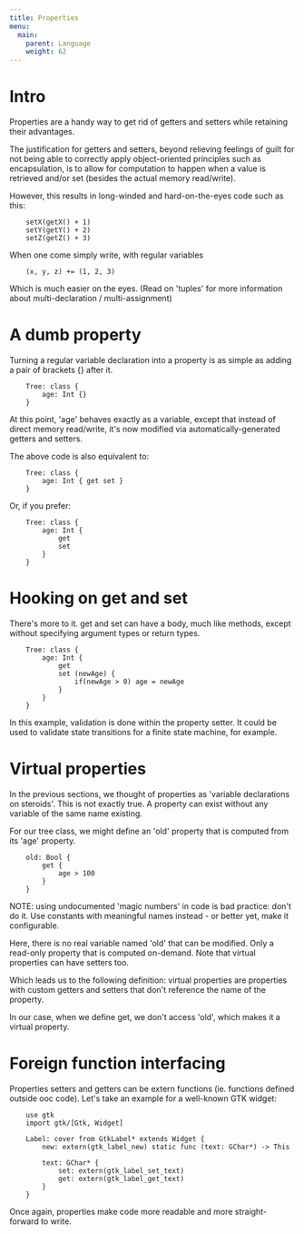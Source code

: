 ```yaml
---
title: Properties
menu:
  main:
    parent: Language
    weight: 62
---
```


# Intro

Properties are a handy way to get rid of getters and setters while retaining
their advantages.

The justification for getters and setters, beyond relieving feelings of guilt
for not being able to correctly apply object-oriented principles such as
encapsulation, is to allow for computation to happen when a value is retrieved
and/or set (besides the actual memory read/write).

However, this results in long-winded and hard-on-the-eyes code such as this:

~~~
    setX(getX() + 1)
    setY(getY() + 2)
    setZ(getZ() + 3)
~~~

When one come simply write, with regular variables

~~~
    (x, y, z) += (1, 2, 3)
~~~

Which is much easier on the eyes.
(Read on 'tuples' for more information about multi-declaration / multi-assignment)

# A dumb property

Turning a regular variable declaration into a property is as simple
as adding a pair of brackets {} after it.

~~~
    Tree: class {
        age: Int {}
    }
~~~

At this point, 'age' behaves exactly as a variable, except that instead
of direct memory read/write, it's now modified via automatically-generated
getters and setters.

The above code is also equivalent to:

~~~
    Tree: class {
        age: Int { get set }
    }
~~~

Or, if you prefer:

~~~
    Tree: class {
        age: Int {
            get
            set
        }
    }
~~~

# Hooking on get and set

There's more to it. get and set can have a body, much like methods, except
without specifying argument types or return types.

~~~
    Tree: class {
        age: Int {
            get
            set (newAge) {
                if(newAge > 0) age = newAge
            }
        }
    }
~~~

In this example, validation is done within the property setter.
It could be used to validate state transitions for a finite state machine,
for example.

# Virtual properties

In the previous sections, we thought of properties as 'variable declarations
on steroids'. This is not exactly true. A property can exist without any
variable of the same name existing.

For our tree class, we might define an 'old' property that is computed from
its 'age' property.

~~~
    old: Bool {
        get {
            age > 100
        }
    }
~~~

NOTE: using undocumented 'magic numbers' in code is bad practice: don't do it.
Use constants with meaningful names instead - or better yet, make it configurable.

Here, there is no real variable named 'old' that can be modified. Only a read-only
property that is computed on-demand. Note that virtual properties can have setters
too.

Which leads us to the following definition: virtual properties are properties
with custom getters and setters that don't reference the name of the property.

In our case, when we define get, we don't access 'old', which makes it a virtual
property.

# Foreign function interfacing

Properties setters and getters can be extern functions (ie. functions defined
outside ooc code). Let's take an example for a well-known GTK widget:

~~~
    use gtk
    import gtk/[Gtk, Widget]

    Label: cover from GtkLabel* extends Widget {
        new: extern(gtk_label_new) static func (text: GChar*) -> This

        text: GChar* {
            set: extern(gtk_label_set_text)
            get: extern(gtk_label_get_text)
        }
    }
~~~

Once again, properties make code more readable and more straight-forward
to write.
